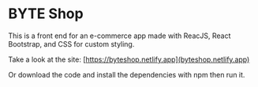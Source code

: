 # BYTE Shop

This is a front end for an e-commerce app made with
ReacJS, React Bootstrap, and CSS for custom styling.

Take a look at the site:    [https://byteshop.netlify.app](byteshop.netlify.app)

Or download the code and install the dependencies with npm then run it.
